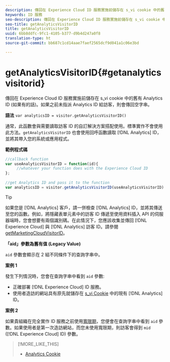 ```yaml
---
description: 傳回在 Experience Cloud ID 服務實施前儲存在 s_vi cookie 中的舊有 Analytics ID (如果有的話)。如果之前未指派 Analytics ID 給訪客，則會傳回空字串。
keywords: ID 服務
seo-description: 傳回在 Experience Cloud ID 服務實施前儲存在 s_vi cookie 中的舊有 Analytics ID (如果有的話)。如果之前未指派 Analytics ID 給訪客，則會傳回空字串。
seo-title: getAnalyticsVisitorID
title: getAnalyticsVisitorID
uuid: 6bb8ddfc-9fc1-4105-b377-d9b4d247a0f8
translation-type: ht
source-git-commit: bb687c1cd14aae7faef2565dcf9d041a1c06e3bd

---
```



# getAnalyticsVisitorID{#getanalyticsvisitorid}

傳回在 Experience Cloud ID 服務實施前儲存在 s_vi cookie 中的舊有 Analytics ID (如果有的話)。如果之前未指派 Analytics ID 給訪客，則會傳回空字串。

**語法** `var analyticsID = visitor.getAnalyticsVisitorID()`

通常，此函數會與需要讀取訪客 ID 的自訂解決方案搭配使用。標準實作不會使用此方法。`getAnalyticsVisitorID` 也會使用回呼函數讀取 [!DNL Analytics] ID，並將其帶入您的系統或應用程式。

**範例程式碼**

```js
//callback function 
var useAnalyticsVisitorID = function(id){ 
     //whatever your function does with the Experience Cloud ID 
}; 
 
//get Analytics ID and pass it to the function 
var analyticsID = visitor.getAnalyticsVisitorID(useAnalyticsVisitorID)
```

>[!TIP]
>
>如果您是 [!DNL Analytics] 客戶，請一併檢查 [!DNL Analytics] ID，並將其傳送至您的函數。例如，將隱藏表單元素中的訪客 ID 傳遞至使用資料插入 API 的伺服器端時，您會想要有兩個識別碼。在此情況下，您應該收集並傳回 [!DNL Experience Cloud] 與 [!DNL Analytics] 訪客 ID。請參閱 [getMarketingCloudVisitorID](../../mcvid-library/mcvid-get-set/mcvid-getmcvid.md)。

**「aid」參數為舊有值 (Legacy Value)**

`aid` 參數會顯示在 2 組不同條件下的查詢字串中。

**案例 1**

發生下列情況時，您會在查詢字串中看到 `aid` 參數:

* 正確部署 [!DNL Experience Cloud] ID 服務。
* 使用者造訪的網站具有原先就儲存在 [s_vi Cookie](https://marketing.adobe.com/resources/help/zh_TW/whitepapers/cookies/?f=cookies_analytics.html) 中的現有 [!DNL Analytics] ID。

**案例 2**

如果貴組織在完全實作 ID 服務之前使用[寬限期](../../mcvid-reference/mcvid-analytics-reference/mcvid-grace-period.md)，您便會在查詢字串中看到 `aid` 參數。如果使用者是第一次造訪網站，而您未使用寬限期，則訪客會得到 `mid` ([!DNL Experience Cloud] ID) 參數。

>[!MORE_LIKE_THIS]
>
>* [Analytics Cookie](https://marketing.adobe.com/resources/help/zh_TW/whitepapers/cookies/cookies_analytics.html)

